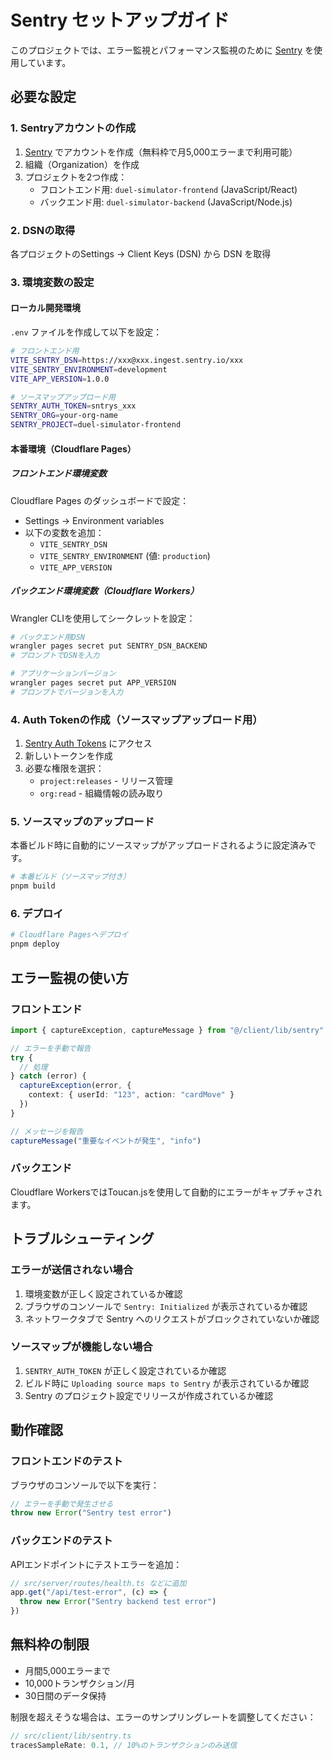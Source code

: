 # Sentry セットアップガイド

このプロジェクトでは、エラー監視とパフォーマンス監視のために [Sentry](https://sentry.io) を使用しています。

## 必要な設定

### 1. Sentryアカウントの作成

1. [Sentry](https://sentry.io) でアカウントを作成（無料枠で月5,000エラーまで利用可能）
2. 組織（Organization）を作成
3. プロジェクトを2つ作成：
   - フロントエンド用: `duel-simulator-frontend` (JavaScript/React)
   - バックエンド用: `duel-simulator-backend` (JavaScript/Node.js)

### 2. DSNの取得

各プロジェクトのSettings → Client Keys (DSN) から DSN を取得

### 3. 環境変数の設定

#### ローカル開発環境

`.env` ファイルを作成して以下を設定：

```bash
# フロントエンド用
VITE_SENTRY_DSN=https://xxx@xxx.ingest.sentry.io/xxx
VITE_SENTRY_ENVIRONMENT=development
VITE_APP_VERSION=1.0.0

# ソースマップアップロード用
SENTRY_AUTH_TOKEN=sntrys_xxx
SENTRY_ORG=your-org-name
SENTRY_PROJECT=duel-simulator-frontend
```

#### 本番環境（Cloudflare Pages）

##### フロントエンド環境変数

Cloudflare Pages のダッシュボードで設定：
- Settings → Environment variables
- 以下の変数を追加：
  - `VITE_SENTRY_DSN`
  - `VITE_SENTRY_ENVIRONMENT` (値: `production`)
  - `VITE_APP_VERSION`

##### バックエンド環境変数（Cloudflare Workers）

Wrangler CLIを使用してシークレットを設定：

```bash
# バックエンド用DSN
wrangler pages secret put SENTRY_DSN_BACKEND
# プロンプトでDSNを入力

# アプリケーションバージョン
wrangler pages secret put APP_VERSION
# プロンプトでバージョンを入力
```

### 4. Auth Tokenの作成（ソースマップアップロード用）

1. [Sentry Auth Tokens](https://sentry.io/settings/auth-tokens/) にアクセス
2. 新しいトークンを作成
3. 必要な権限を選択：
   - `project:releases` - リリース管理
   - `org:read` - 組織情報の読み取り

### 5. ソースマップのアップロード

本番ビルド時に自動的にソースマップがアップロードされるように設定済みです。

```bash
# 本番ビルド（ソースマップ付き）
pnpm build
```

### 6. デプロイ

```bash
# Cloudflare Pagesへデプロイ
pnpm deploy
```

## エラー監視の使い方

### フロントエンド

```typescript
import { captureException, captureMessage } from "@/client/lib/sentry"

// エラーを手動で報告
try {
  // 処理
} catch (error) {
  captureException(error, {
    context: { userId: "123", action: "cardMove" }
  })
}

// メッセージを報告
captureMessage("重要なイベントが発生", "info")
```

### バックエンド

Cloudflare WorkersではToucan.jsを使用して自動的にエラーがキャプチャされます。

## トラブルシューティング

### エラーが送信されない場合

1. 環境変数が正しく設定されているか確認
2. ブラウザのコンソールで `Sentry: Initialized` が表示されているか確認
3. ネットワークタブで Sentry へのリクエストがブロックされていないか確認

### ソースマップが機能しない場合

1. `SENTRY_AUTH_TOKEN` が正しく設定されているか確認
2. ビルド時に `Uploading source maps to Sentry` が表示されているか確認
3. Sentry のプロジェクト設定でリリースが作成されているか確認

## 動作確認

### フロントエンドのテスト

ブラウザのコンソールで以下を実行：

```javascript
// エラーを手動で発生させる
throw new Error("Sentry test error")
```

### バックエンドのテスト

APIエンドポイントにテストエラーを追加：

```typescript
// src/server/routes/health.ts などに追加
app.get("/api/test-error", (c) => {
  throw new Error("Sentry backend test error")
})
```

## 無料枠の制限

- 月間5,000エラーまで
- 10,000トランザクション/月
- 30日間のデータ保持

制限を超えそうな場合は、エラーのサンプリングレートを調整してください：

```typescript
// src/client/lib/sentry.ts
tracesSampleRate: 0.1, // 10%のトランザクションのみ送信
```